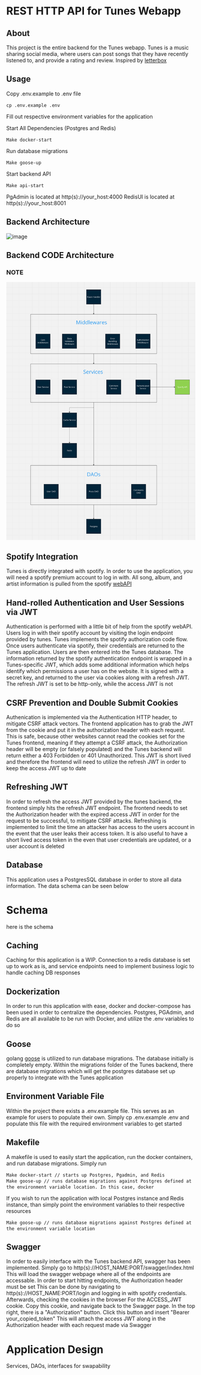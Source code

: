 # REST HTTP API for Tunes Webapp

## About

This project is the entire backend for the Tunes webapp. Tunes is a music sharing social media, where 
users can post songs that they have recently listened to, and provide a rating and review. 
Inspired by [letterbox](https://letterboxd.com/)

## Usage

Copy .env.example to .env file 
```
cp .env.example .env
```
Fill out respective environment variables for the application

Start All Dependencies (Postgres and Redis)
```
Make docker-start
```
Run database migrations
```
Make goose-up
```
Start backend API
```
Make api-start
```

PgAdmin is located at http(s)://your_host:4000
RedisUI is located at http(s)://your_host:8001

## Backend Architecture

![image](./images/overall-structure)

## Backend CODE Architecture

### NOTE

![image](./images/backend-code-structure.png)

## Spotify Integration

Tunes is directly integrated with spotify. In order to use the application, you will need a spotify premium account to log in with. All song, album, and artist information is pulled from the spotify [webAPI](https://developer.spotify.com/documentation/web-api)

## Hand-rolled Authentication and User Sessions via JWT

Authentication is performed with a little bit of help from the spotify webAPI. Users log in with their spotify account by visiting the login endpoint
provided by tunes. Tunes implements the spotify authorization code flow. Once users authenticate via spotify, their credentials are returned to the 
Tunes application. Users are then entered into the Tunes database. The information returned by the spotify authentication endpoint is wrapped 
in a Tunes-specific JWT, which adds some additional information which helps identify which permissions a user has on the website. It is signed with a 
secret key, and returned to the user via cookies along with a refresh JWT. The refresh JWT is set to be http-only, while the access JWT is not

## CSRF Prevention and Double Submit Cookies

Authenication is implemented via the Authentication HTTP header, to mitigate CSRF attack vectors. The frontend application has to grab the JWT from the cookie and 
put it in the authorization header with each request. This is safe, because other websites cannot read the cookies set for the Tunes frontend, meaning if they attempt
a CSRF attack, the Authorization header will be empty (or falsely populated) and the Tunes backend will return either a 403 Forbidden or 401 Unauthorized. This JWT is short lived
and therefore the frontend will need to utilize the refresh JWT in order to keep the access JWT up to date

## Refreshing JWT

In order to refresh the access JWT provided by the tunes backend, the frontend simply hits the refresh JWT endpoint. The frontend needs to set the Authorization header with the expired 
access JWT in order for the request to be successful, to mitigate CSRF attacks. Refreshing is implemented to limit the time an attacker has access to the users account in the event that the 
user leaks their access token. It is also useful to have a short lived access token in the even that user credentials are updated, or a user account is deleted

## Database

This application uses a PostgresSQL database in order to store all data information. The data schema can be seen below

# Schema

here is the schema

## Caching

Caching for this application is a WIP. Connection to a redis database is set up to work as is, and service endpoints need to implement business logic to handle caching DB responses

## Dockerization

In order to run this application with ease, docker and docker-compose has been used in order to centralize the dependencies. Postgres, PGAdmin, and Redis are all available to be run with
Docker, and utilize the .env variables to do so

## Goose

golang [goose](https://github.com/pressly/goose) is utilized to run database migrations. The database initially is completely empty. Within the migrations folder of the Tunes backend, there are database
migrations which will get the postgres database set up properly to integrate with the Tunes application

## Environment Variable File

Within the project there exists a .env.example file. This serves as an example for users to populate their own. Simply cp .env.example .env and populate this file with the required environment variables
to get started

## Makefile

A makefile is used to easily start the application, run the docker containers, and run database migrations. Simply run 

```
Make docker-start // starts up Postgres, Pgadmin, and Redis
Make goose-up // runs database migrations against Postgres defined at the environment variable location. In this case, docker
```

If you wish to run the application with local Postgres instance and Redis instance, than simply point the environment variables to their respective resources

```
Make goose-up // runs database migrations against Postgres defined at the environment variable location
```

## Swagger

In order to easily interface with the Tunes backend API, swagger has been implemented. Simply go to http(s)://HOST_NAME:PORT/swagger/index.html
This will load the swagger webpage where all of the endpoints are accessable. In order to start hitting endpoints, the Authorization header must be set
This can be done by navigating to http(s)://HOST_NAME:PORT/login and logging in with spotify credentials. Afterwards, checking the cookies in the browser
For the ACCESS_JWT cookie. Copy this cookie, and navigate back to the Swagger page. In the top right, there is a "Authorization" button. Click this button
and insert "Bearer your_copied_token" This will attach the access JWT along in the Authorization header with each request made via Swagger

# Application Design

Services, DAOs, interfaces for swapability
